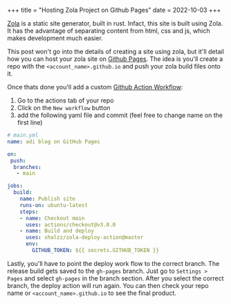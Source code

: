 +++
title = "Hosting Zola Project on Github Pages"
date = 2022-10-03
+++

[Zola](https://www.getzola.org/) is a static site generator, built in rust.
Infact, this site is built using Zola.
It has the advantage of separating content from html, css and js, which makes development
much easier.

This post won't go into the details of creating a site using zola, but it'll detail how
you can host your zola site on [Github Pages](https://pages.github.com/).
The idea is you'll create a repo with the `<account_name>.github.io`
and push your zola build files onto it.

Once thats done you'll add a custom [Github Action Workflow](https://github.com/features/actions):
1. Go to the actions tab of your repo
2. Click on the `New workflow` button
3. add the following yaml file and commit (feel free to change name on the first line)

```yaml
# main.yml
name: adi blog on GitHub Pages

on: 
 push:
  branches:
   - main

jobs:
  build:
    name: Publish site
    runs-on: ubuntu-latest
    steps:
    - name: Checkout main
      uses: actions/checkout@v3.0.0
    - name: Build and deploy
      uses: shalzz/zola-deploy-action@master
      env:
        GITHUB_TOKEN: ${{ secrets.GITHUB_TOKEN }}
```

Lastly, you'll have to point the deploy work flow to the correct branch.
The release build gets saved to the `gh-pages` branch.
Just go to `Settings > Pages` and select `gh-pages` in the branch section.
After you select the correct branch, the deploy action will run again.
You can then check your repo name or `<account_name>.github.io` to see the 
final product.
